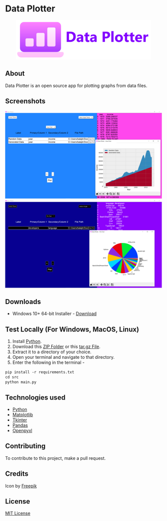 # Data Plotter
<div align="center">
  <img src="./images/banner.png" alt="Icon" height="128"/>
</div>

## About
Data Plotter is an open source app for plotting graphs from data files.

## Screenshots

![Screenshot](./images/Screenshot.png)
![Screenshot 2](./images/Screenshot_2.png)

## Downloads
- Windows 10+ 64-bit Installer - [Download](https://github.com/K-Balaji/DataPlotter/releases/download/5.0.0/Data_Plotter_Setup.exe)

## Test Locally (For Windows, MacOS, Linux)

1. Install <a href="https://www.python.org/" target="_blank">Python</a>.
2. Download this [ZIP Folder](https://github.com/K-Balaji/DataPlotter/archive/refs/tags/5.0.0.zip) or this [tar.gz File](https://github.com/K-Balaji/DataPlotter/archive/refs/tags/5.0.0.tar.gz).
3. Extract it to a directory of your choice.
4. Open your terminal and navigate to that directory.
5. Enter the following in the terminal - 
```
pip install -r requirements.txt
cd src
python main.py
```

## Technologies used
- <a href="https://www.python.org/" target="_blank">Python</a>
- <a href="https://matplotlib.org/" target="_blank">Matplotlib</a>
- <a href="https://docs.python.org/3/library/tkinter.html" target="_blank">Tkinter</a>
- <a href="https://pandas.pydata.org/" target="_blank">Pandas</a>
- <a href="https://pypi.org/project/openpyxl" target="_blank">Openpyxl</a>

## Contributing

To contribute to this project, make a pull request.

## Credits
Icon by [Freepik](https://www.freepik.com/)

## License

[MIT License](./LICENSE)
